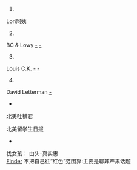 
1.
Lori阿姨

2.
BC & Lowy
[-](http://forgetfulbc.blogspot.com/2017/01/mom.html#老媽用34秒解釋當媽媽是怎麼一回事)
[-](https://www.youtube.com/watch?v=VOIKwyJpwPM&list=RDVOIKwyJpwPM#Youtube-BC&Lowy-解释-女生)

3.
Louis C.K.
[-](https://www.youtube.com/watch?v=rrur2q1ZDF0)
[-](https://www.youtube.com/watch?v=ycDdHDD2zfc#成為偉大喜劇家)

4.
David Letterman
[-](https://www.letscorp.net/archives/119668#某种程度上，知道它的疯狂程度-才不会受到它的干扰。才能确定由头-而不用看细节。我的由头就是由头-寻开心-条件限制-看先做什么-做一个休闲时光easyToGetAlongWith的人#======thisisMe.WheniThinkitstooDangrous,IStepAside.=======够狠，12岁小孩的意图:不分析你的意图，你可能烦到我-我就防着你，就这么简单。---避开了烦人的人而后会自然而然地形成交往圈子，再烦人就再踢出去一个)

-

北美吐槽君

北美留学生日报

-

找女孩：
由头-真实惠<br>
[Finder](https://github.com/7900ms/000nottheater_deserted_systemlibrary/blob/master/supplementary/term-Finder.md) 不把自己往“红色”范围靠:主要是聊非严肃话题<br>


